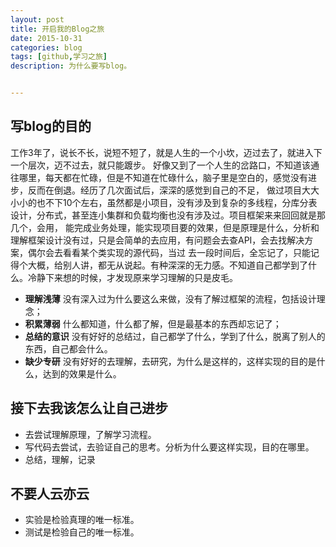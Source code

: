 ```yaml
---
layout: post
title: 开启我的Blog之旅
date: 2015-10-31
categories: blog
tags: [github,学习之旅]
description: 为什么要写blog。


---
```





## 写blog的目的

工作3年了，说长不长，说短不短了，就是人生的一个小坎，迈过去了，就进入下一个层次，迈不过去，就只能踱步。
好像又到了一个人生的岔路口，不知道该通往哪里，每天都在忙碌，但是不知道在忙碌什么，脑子里是空白的，感觉没有进步，反而在倒退。经历了几次面试后，深深的感觉到自己的不足，
做过项目大大小小的也不下10个左右，虽然都是小项目，没有涉及到复杂的多线程，分库分表设计，分布式，甚至连小集群和负载均衡也没有涉及过。项目框架来来回回就是那几个，会用，
能完成业务处理，能实现项目要的效果，但是原理是什么，分析和理解框架设计没有过，只是会简单的去应用，有问题会去查API，会去找解决方案，偶尔会去看看某个类实现的源代码，当过
去一段时间后，全忘记了，只能记得个大概，给别人讲，都无从说起。有种深深的无力感。不知道自己都学到了什么。冷静下来想的时候，才发现原来学习理解的只是皮毛。

- **理解浅薄**   没有深入过为什么要这么来做，没有了解过框架的流程，包括设计理念；
- **积累薄弱**   什么都知道，什么都了解，但是最基本的东西却忘记了；
- **总结的意识** 没有好好的总结过，自己都学了什么，学到了什么，脱离了别人的东西，自己都会什么。
- **缺少专研**   没有好好的去理解，去研究，为什么是这样的，这样实现的目的是什么，达到的效果是什么。



## 接下去我该怎么让自己进步

* 去尝试理解原理，了解学习流程。
* 写代码去尝试，去验证自己的思考。分析为什么要这样实现，目的在哪里。
* 总结，理解，记录



## 不要人云亦云

* 实验是检验真理的唯一标准。
* 测试是检验自己的唯一标准。


